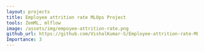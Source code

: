 ```yaml
---
layout: projects
title: Employee attrition rate MLOps Project
tools: ZemML, mlflow
image: /assets/img/empoyee-attrition-rate.png
github_url: https://github.com/VishalKumar-S/Employee-attrition-rate-MLOps-Project/blob/main/Readme.md
Importance: 3
---
```


